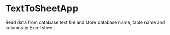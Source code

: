 # TextToSheetApp
Read data from database text file and store database name, table name and columns in Excel sheet.
